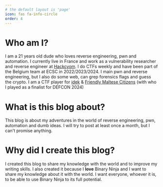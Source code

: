 ```yaml
---
# the default layout is 'page'
icon: fas fa-info-circle
order: 4
---
```


# Who am I?
I am a 21 years old dude who loves reverse engineering, pwn and automation. I currently live in France and work as a vulnerability researcher and reverse engineer at [Hackcyom](https://www.hackcyom.com/).
I do CTFs weekly and have been part of the Belgium team at ECSC in 2022/2023/2024. I main pwn and reverse engineering, but I also do some web, can grep forensics flags and guess the crypto.
I am a CTF player for [idek](https://www.idek.team/) & [Friendly Maltese Citizens](https://ctf.mt/) (with who I played as a finalist for DEFCON 2024)

# What is this blog about?
This blog is about my adventures in the world of reverse engineering, pwn, automation and dumb ideas.
I will try to post at least once a month, but I can't promise anything.

# Why did I create this blog?
I created this blog to share my knowledge with the world and to improve my writing skills.
I also created it because I **love** Binary Ninja and I want to share my knowledge about it with the world. I want everyone, whoever it is, to be able to use Binary Ninja to its full potential. 
